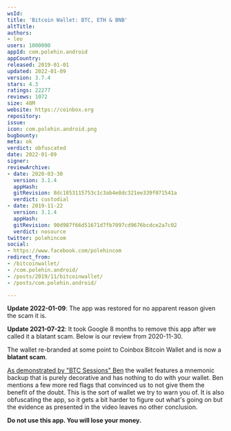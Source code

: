 ```yaml
---
wsId: 
title: 'Bitcoin Wallet: BTC, ETH & BNB'
altTitle: 
authors:
- leo
users: 1000000
appId: com.polehin.android
appCountry: 
released: 2019-01-01
updated: 2022-01-09
version: 3.7.4
stars: 4.3
ratings: 22277
reviews: 1072
size: 48M
website: https://coinbox.org
repository: 
issue: 
icon: com.polehin.android.png
bugbounty: 
meta: ok
verdict: obfuscated
date: 2022-01-09
signer: 
reviewArchive:
- date: 2020-03-30
  version: 3.1.4
  appHash: 
  gitRevision: 8dc1853115753c1c3ab4e8dc321ee339f071541a
  verdict: custodial
- date: 2019-11-22
  version: 3.1.4
  appHash: 
  gitRevision: 90d987f66d51671d7fb7097cd9676bcdce2a7c02
  verdict: nosource
twitter: polehincom
social:
- https://www.facebook.com/polehincom
redirect_from:
- /bitcoinwallet/
- /com.polehin.android/
- /posts/2019/11/bitcoinwallet/
- /posts/com.polehin.android/

---
```


**Update 2022-01-09**: The app was restored for no apparent reason given the
scam it is.

**Update 2021-07-22**: It took Google 8 months to remove this app after we
called it a blatant scam. Below is our review from 2020-11-30.

The wallet re-branded at some point to Coinbox Bitcoin Wallet and is now a
**blatant scam**.

[As demonstrated by "BTC Sessions" Ben](https://www.youtube.com/watch?v=yP_C4wZyikk)
the wallet features a mnemonic backup that is purely decorative and has nothing
to do with your wallet. Ben mentions a few more red flags that convinced us to
not give them the benefit of the doubt. This is the sort of wallet we try to
warn you of. It is also obfuscating the app, so it gets a bit harder to figure
out what's going on but the evidence as presented in the video leaves no other
conclusion.

**Do not use this app. You will lose your money.**
